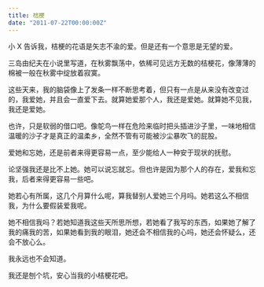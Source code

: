 ```yaml
---
title: 桔梗
date: "2011-07-22T00:00:00Z"
---
```


小 X 告诉我，桔梗的花语是矢志不渝的爱。但是还有一个意思是无望的爱。

三岛由纪夫在小说里写道，在秋雾飘荡中，依稀可见远方无数的桔梗花，像薄薄的棉被一般在秋雾中绽放着寂寞。

这些天来，我的脑袋像上了发条一样不断思考着，但只有一点是从来没有改变过的，我爱她，并且会一直爱下去。就算她爱那个人，我还是爱她。就算她不见我，我还是爱她。

也许，只是软弱的借口吧。像鸵鸟一样在危险来临时把头插进沙子里，一味地相信温暖的沙子才是真正的温柔乡，全然不管有可能被沙尘暴吹飞的屁股。

爱她和忘她，还是前者来得更容易一点，至少能给人一种安于现状的抚慰。

论坚强我还是比不上她。她可以说忘就忘。但也许是因为那个人的存在，爱我和忘我，后者来得更容易一些吧。

她若心有所属，这几个月算什么呢，算我替别人爱她三个月吗。她若这么不相信我，为什么要假装爱我呢。

她不相信我吗？若她知道我这些天所思所想，若她看了我写的东西，如果她了解了我的痛我的苦，如果她看到我的眼泪，她还会不相信我的心吗，她还会怀疑么，还会不放心么。

我永远也不会知道。

我还是刨个坑，安心当我的小桔梗花吧。
